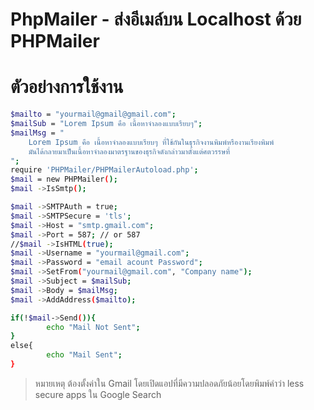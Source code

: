 # PhpMailer - ส่งอีเมล์บน Localhost ด้วย PHPMailer
# ตัวอย่างการใช้งาน
```sh
$mailto = "yourmail@gmail@gmail.com";
$mailSub = "Lorem Ipsum คือ เนื้อหาจำลองแบบเรียบๆ";
$mailMsg = "
	Lorem Ipsum คือ เนื้อหาจำลองแบบเรียบๆ ที่ใช้กันในธุรกิจงานพิมพ์หรืองานเรียงพิมพ์ 
	มันได้กลายมาเป็นเนื้อหาจำลองมาตรฐานของธุรกิจดังกล่าวมาตั้งแต่ศตวรรษที่
";
require 'PHPMailer/PHPMailerAutoload.php';
$mail = new PHPMailer();
$mail ->IsSmtp();

$mail ->SMTPAuth = true;
$mail ->SMTPSecure = 'tls';
$mail ->Host = "smtp.gmail.com";
$mail ->Port = 587; // or 587
//$mail ->IsHTML(true);
$mail ->Username = "yourmail@gmail.com";
$mail ->Password = "email acount Password";
$mail ->SetFrom("yourmail@gmail.com", "Company name");
$mail ->Subject = $mailSub;
$mail ->Body = $mailMsg;
$mail ->AddAddress($mailto);

if(!$mail->Send()){
		echo "Mail Not Sent";
}
else{
		echo "Mail Sent";
}
```

> หมายเหตุ
> ต้องตั้งค่าใน Gmail โดยเปิดแอปที่มีความปลอดภัยน้อยโดยพิมพ์คำว่า less secure apps ใน Google Search
